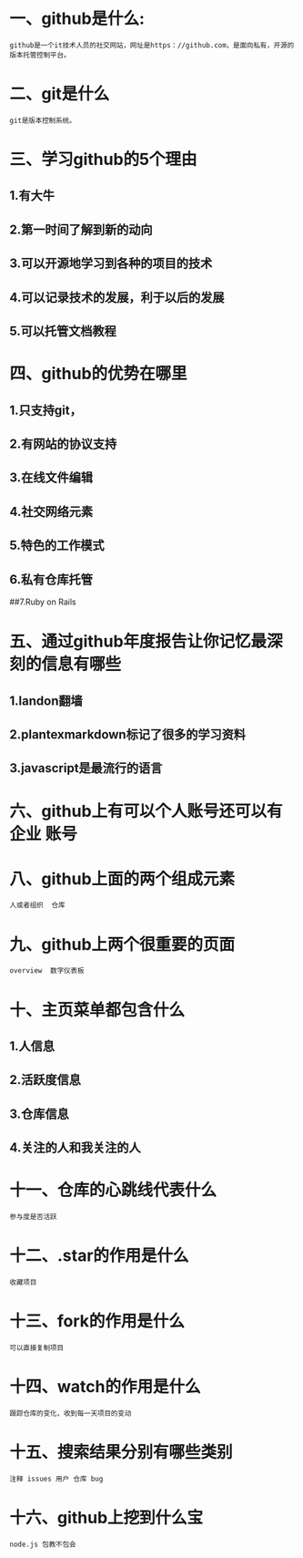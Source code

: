 # 一、github是什么:  
	github是一个it技术人员的社交网站，网址是https：//github.com，是面向私有，开源的版本托管控制平台。
# 二、git是什么  
	git是版本控制系统。
# 三、学习github的5个理由  
## 1.有大牛    
## 2.第一时间了解到新的动向  
## 3.可以开源地学习到各种的项目的技术     
## 4.可以记录技术的发展，利于以后的发展      
## 5.可以托管文档教程  
# 四、github的优势在哪里    
## 1.只支持git，
## 2.有网站的协议支持  
## 3.在线文件编辑  
## 4.社交网络元素  
## 5.特色的工作模式  
## 6.私有仓库托管  
##7.Ruby on Rails
# 五、通过github年度报告让你记忆最深刻的信息有哪些  
##	1.landon翻墙   
##	2.plantexmarkdown标记了很多的学习资料   
##	3.javascript是最流行的语言  
# 六、github上有可以个人账号还可以有 企业 账号    
# 八、github上面的两个组成元素  
	人或者组织  仓库
# 九、github上两个很重要的页面  
	overview  数字仪表板
# 十、主页菜单都包含什么  
## 1.人信息   
## 2.活跃度信息   
## 3.仓库信息    
## 4.关注的人和我关注的人
# 十一、仓库的心跳线代表什么  
	参与度是否活跃
# 十二、.star的作用是什么  
	收藏项目
# 十三、fork的作用是什么  
	可以直接复制项目
# 十四、watch的作用是什么  
	跟踪仓库的变化，收到每一天项目的变动
# 十五、搜索结果分别有哪些类别  
	注释 issues 用户 仓库 bug
# 十六、github上挖到什么宝  
	node.js 包教不包会
